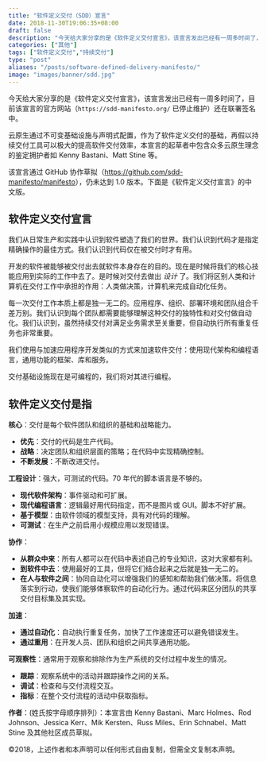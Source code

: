```yaml
---
title: "软件定义交付（SDD）宣言"
date: 2018-11-30T19:06:35+08:00
draft: false
description: "今天给大家分享的是《软件定义交付宣言》，该宣言发出已经有一周多时间了，还在联署签名中。"
categories: ["其他"]
tags: ["软件定义交付","持续交付"]
type: "post"
aliases: "/posts/software-defined-delivery-manifesto/"
image: "images/banner/sdd.jpg"
---
```


今天给大家分享的是《软件定义交付宣言》，该宣言发出已经有一周多时间了，目前该宣言的官方网站（`https://sdd-manifesto.org/` 已停止维护）还在联署签名中。

云原生通过不可变基础设施与声明式配置，作为了软件定义交付的基础，再假以持续交付工具可以极大的提高软件交付效率，本宣言的起草者中包含众多云原生理念的鉴定拥护者如 Kenny Bastani、Matt Stine 等。

该宣言通过 GitHub 协作草拟（<https://github.com/sdd-manifesto/manifesto>），仍未达到 1.0 版本。下面是《软件定义交付宣言》的中文版。

## 软件定义交付宣言

我们从日常生产和实践中认识到软件塑造了我们的世界。我们认识到代码才是指定精确操作的最佳方式。我们认识到代码仅在被交付时才有用。

开发的软件被能够被交付出去就软件本身存在的目的。现在是时候将我们的核心技能应用到实际的工作中去了。是时候对交付去做出 *设计* 了。我们将区别人类和计算机在交付工作中承担的作用：人类做决策，计算机来完成自动化任务。

每一次交付工作本质上都是独一无二的。应用程序、组织、部署环境和团队组合千差万别。我们认识到每个团队都需要能够理解这种交付的独特性和对交付做自动化。我们认识到，虽然持续交付对满足业务需求至关重要，但自动执行所有重复任务也非常重要。

我们使用与加速应用程序开发类似的方式来加速软件交付：使用现代架构和编程语言，通用功能的框架、库和服务。

交付基础设施现在是可编程的，我们将对其进行编程。

## 软件定义交付是指

**核心**：交付是每个软件团队和组织的基础和战略能力。

- **优先**：交付的代码是生产代码。
- **战略**：决定团队和组织层面的策略；在代码中实现精确控制。
- **不断发展**：不断改进交付。

**工程设计**：强大，可测试的代码。70 年代的脚本语言是不够的。

- **现代软件架构**：事件驱动和可扩展。
- **现代编程语言**：逻辑最好用代码指定，而不是图片或 GUI。脚本不好扩展。
- **基于模型**：由软件领域的模型支持，具有对代码的理解。
- **可测试**：在生产之前启用小规模应用以发现错误。

**协作**：

- **从群众中来**：所有人都可以在代码中表述自己的专业知识，这对大家都有利。
- **到软件中去**：使用最好的工具，但将它们结合起来之后就是独一无二的。
- **在人与软件之间**：协同自动化可以增强我们的感知和帮助我们做决策。将信息落实到行动，使我们能够体察软件的自动化行为。通过代码来区分团队的共享交付目标集及其实现。

**加速**：

- **通过自动化**：自动执行重复任务，加快了工作速度还可以避免错误发生。
- **通过重用**：在开发人员、团队和组织之间共享通用功能。

**可观察性**：通常用于观察和排除作为生产系统的交付过程中发生的情况。

- **跟踪**：观察系统中的活动并跟踪操作之间的关系。
- **调试**：检查和与交付流程交互。
- **指标**：在整个交付流程的活动中获取指标。

**作者**：(姓氏按字母顺序排列）：本宣言由 Kenny Bastani、Marc Holmes、Rod Johnson、Jessica Kerr、Mik Kersten、Russ Miles、Erin Schnabel、Matt Stine 及其他社区成员草拟。

©2018，上述作者和本声明可以任何形式自由复制，但需全文复制本声明。
